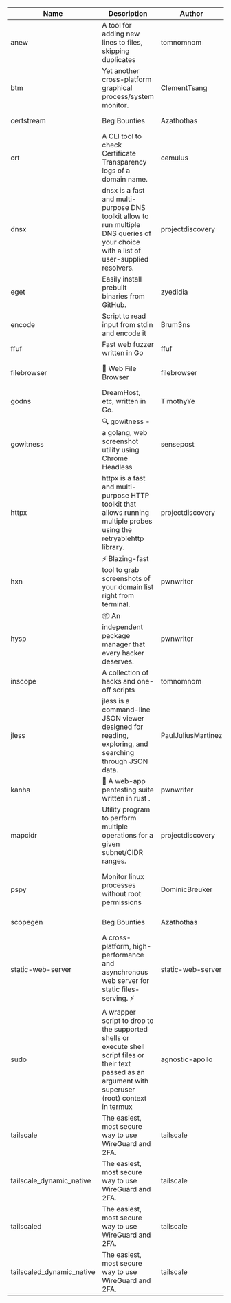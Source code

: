 | Name | Description | Author | Repository | Stars | Version | Updated | Size | SHA256SUM | B3SUM | Source | Language | License |
| ---- | ----------- | ------ | ---------- | ----- | ------- | ------- | ---- | --- | ------ | --------|-------- | ------- |
| anew | A tool for adding new lines to files, skipping duplicates | tomnomnom | [https://github.com/tomnomnom/anew](https://github.com/tomnomnom/anew) | 1098 | v0.1.1 | 2022-03-15T22:35:31Z | 1.41 MB | 8bb653166f9d530a5463320809e78c177a70b1ad9d3d7ea37e3f392454b30c79 | 80e05de679867fd39b70318a7bd020f9fe1329e8dda542c052a457b19f9c39dd | https://raw.githubusercontent.com/Azathothas/Toolpacks/main/aarch64_arm64_v8a_Android/anew | Go | MIT License |
| btm | Yet another cross-platform graphical process/system monitor. | ClementTsang | [https://github.com/ClementTsang/bottom](https://github.com/ClementTsang/bottom) | 8013 | 0.9.6 | 2023-08-27T01:43:44Z | 3.07 MB | f57a4e563fc1de870548189ae1ee06e71ed1bf4509e8a6505e22c9956169563c | 7ced81c4f91e5970849f639a7b83a335d0253cb31449334ad05531317866609a | https://raw.githubusercontent.com/Azathothas/Toolpacks/main/aarch64_arm64_v8a_Android/btm | Rust | MIT License |
| certstream |  Beg Bounties | Azathothas | [https://github.com/Azathothas/Arsenal](https://github.com/Azathothas/Arsenal) | 6 | null |  | 4.48 MB | e1d8580c5c032f576973be882a62d3daccf7f7533eee93bb93dc945b1cbdc53d | 2a04102966d9fdfbab0c7aa9bc431ef75bcaf78a27f7c675098ccf1b45a234be | https://raw.githubusercontent.com/Azathothas/Toolpacks/main/aarch64_arm64_v8a_Android/certstream | Shell | null |
| crt | A CLI tool to check Certificate Transparency logs of a domain name. | cemulus | [https://github.com/cemulus/crt](https://github.com/cemulus/crt) | 63 | v0.1.0 | 2022-03-08T21:41:54Z | 4.63 MB | a19ca4b0a9c1b2340e9fafbb4c04de0a67fe28c7ebcfd8dc5eafb1bf14d75423 | a5146f90893094528056dab7f7db15702a1ff47934f8b50ca7ab29a5445f008a | https://raw.githubusercontent.com/Azathothas/Toolpacks/main/aarch64_arm64_v8a_Android/crt | Go | Apache License 2.0 |
| dnsx | dnsx is a fast and multi-purpose DNS toolkit allow to run multiple DNS queries of your choice with a list of user-supplied resolvers. | projectdiscovery | [https://github.com/projectdiscovery/dnsx](https://github.com/projectdiscovery/dnsx) | 1798 | v1.1.6 | 2023-11-11T19:20:44Z | 24.79 MB | 380541e267afce91a674557b6eedb4f353e6b721d9a93dee93d2c0091869695d | 5082eb050a897a76c0d7e3d6269a0b403586924b80eb71be18d01fa55815660a | https://raw.githubusercontent.com/Azathothas/Toolpacks/main/aarch64_arm64_v8a_Android/dnsx | Go | MIT License |
| eget | Easily install prebuilt binaries from GitHub. | zyedidia | [https://github.com/zyedidia/eget](https://github.com/zyedidia/eget) | 639 | v1.3.3 | 2023-02-22T05:15:46Z | 6.49 MB | 44919d4c8ce1d78471f8a20cfdd0af30e964130dc312427ee1540032a1c4d28a | b8f858228010a671281dd985ee6234d229e3906e7ab1b9f890542efda3a6aa25 | https://raw.githubusercontent.com/Azathothas/Toolpacks/main/aarch64_arm64_v8a_Android/eget | Go | MIT License |
| encode | Script to read input from stdin and encode it | Brum3ns | [https://github.com/Brum3ns/encode](https://github.com/Brum3ns/encode) | 18 | null |  | 2.49 MB | d1c0c657d587e041a931fa9f1a1ad5c68a30a0bccc5542a5a0f6dccf1902a35c | 410317582344aadc91ea3e0d484427c31faae94f86db9f89c3e9f992e9343e02 | https://raw.githubusercontent.com/Azathothas/Toolpacks/main/aarch64_arm64_v8a_Android/encode | Go | MIT License |
| ffuf | Fast web fuzzer written in Go | ffuf | [https://github.com/ffuf/ffuf](https://github.com/ffuf/ffuf) | 10556 | v2.1.0 | 2023-09-16T12:23:19Z | 8.18 MB | 52433ca4f38cf5404f91e392e82009e60c55e835a7f44e54713952b5af4eab63 | 468c90e01da812a2cdde4564e62d088a30fa00a38be33294f903673edeab0f2b | https://raw.githubusercontent.com/Azathothas/Toolpacks/main/aarch64_arm64_v8a_Android/ffuf | Go | MIT License |
| filebrowser | 📂 Web File Browser | filebrowser | [https://github.com/filebrowser/filebrowser](https://github.com/filebrowser/filebrowser) | 21608 | v2.26.0 | 2023-11-02T21:58:20Z | 13.29 MB | a981abef7ce9fce25d5cbfbea84649b70da49335dc3e8c2a92d2a96eda4efe01 | 186e8b44afd44f5b015922e8a8c652aeb2480d104cee4a0f4fc5ed8574d42706 | https://raw.githubusercontent.com/Azathothas/Toolpacks/main/aarch64_arm64_v8a_Android/filebrowser | Go | Apache License 2.0 |
| godns |  DreamHost, etc, written in Go. | TimothyYe | [https://github.com/TimothyYe/godns](https://github.com/TimothyYe/godns) | 1373 | v3.0.4 | 2023-10-22T12:12:07Z | 11.80 MB | 17ee1d83e617ca07e562ad5ceb66284e2c936b85bf96af4349b3860e27cd8913 | d6fbff95d626349317f4fcf699d86b45fa64f4a1dc69b3a4db9f6fbe42b16b32 | https://raw.githubusercontent.com/Azathothas/Toolpacks/main/aarch64_arm64_v8a_Android/godns | Go | Apache License 2.0 |
| gowitness | 🔍 gowitness - a golang, web screenshot utility using Chrome Headless | sensepost | [https://github.com/sensepost/gowitness](https://github.com/sensepost/gowitness) | 2453 | 2.5.1 | 2023-10-29T11:11:30Z | 25.76 MB | fe51f9efadadeade78f38b20642824fcb77a65381db8d324f45fd0e3168b254a | 6f0603eea406e9411a8784c0b584c18ca8881deb30631a7e3327aa20979cfba0 | https://raw.githubusercontent.com/Azathothas/Toolpacks/main/aarch64_arm64_v8a_Android/gowitness | Go | GNU General Public License v3.0 |
| httpx | httpx is a fast and multi-purpose HTTP toolkit that allows running multiple probes using the retryablehttp library. | projectdiscovery | [https://github.com/projectdiscovery/httpx](https://github.com/projectdiscovery/httpx) | 6158 | v1.3.7 | 2023-11-13T07:26:10Z | 39.73 MB | 2ed18aefe233a9005c637bc5652fafe259d24376a83b2a58e8d6bc07bd1c4c0e | e401828fc00827c5f809f4826b46dd7b75d052604ea627f718f9c083aebfa982 | https://raw.githubusercontent.com/Azathothas/Toolpacks/main/aarch64_arm64_v8a_Android/httpx | Go | MIT License |
| hxn | ⚡ Blazing-fast tool to grab screenshots of your domain list right from terminal. | pwnwriter | [https://github.com/pwnwriter/haylxon](https://github.com/pwnwriter/haylxon) | 345 | v0.1.9 | 2023-11-03T07:24:19Z | 6.02 MB | bafbf59a6bfc03bcde533800ad3c848cf7e05650119348ab8b7603ecab336796 | ac3206ebff671fe7da39e17e928a3e67b7f1a089438dbed06ad32501e7b1e9d6 | https://raw.githubusercontent.com/Azathothas/Toolpacks/main/aarch64_arm64_v8a_Android/hxn | Rust | MIT License |
| hysp | 📦 An independent package manager that every hacker deserves. | pwnwriter | [https://github.com/pwnwriter/hysp](https://github.com/pwnwriter/hysp) | 321 | v0.1.1 | 2023-11-26T11:07:49Z | 3.11 MB | c250b266fe1c65c600a5fe8e840fe8c179b10b4904cbf473207d31e9db4cc11f | 11f465f311226875d97e295657dd0331b11bbdbacd9c4418f424c6fe125c43c9 | https://raw.githubusercontent.com/Azathothas/Toolpacks/main/aarch64_arm64_v8a_Android/hysp | Rust | MIT License |
| inscope | A collection of hacks and one-off scripts | tomnomnom | [https://github.com/tomnomnom/hacks](https://github.com/tomnomnom/hacks) | 1944 | null |  | 1.79 MB | 6bda7a57a3055ffef474ba781b3e611303e652d850bd93e33593bfee010da5c4 | 33e913f835907673a60d64094ff023d67ecb0aabbca57468369acb2b760bb1fd | https://raw.githubusercontent.com/Azathothas/Toolpacks/main/aarch64_arm64_v8a_Android/inscope | Go | null |
| jless | jless is a command-line JSON viewer designed for reading, exploring, and searching through JSON data. | PaulJuliusMartinez | [https://github.com/PaulJuliusMartinez/jless](https://github.com/PaulJuliusMartinez/jless) | 4268 | v0.9.0 | 2023-07-17T02:51:34Z | 1.74 MB | c18714dfda0902dd1bff7724b8e72ac0083fa24abf0b30fb65775d69c670df82 | 4b9770816f2865e3d41d826ecea6c01fde4c08e3ad409854a508714dffb6f642 | https://raw.githubusercontent.com/Azathothas/Toolpacks/main/aarch64_arm64_v8a_Android/jless | Rust | MIT License |
| kanha | 🦚 A web-app pentesting suite written in rust . | pwnwriter | [https://github.com/pwnwriter/kanha](https://github.com/pwnwriter/kanha) | 214 | v-v0.1.2 | 2023-10-17T16:42:52Z | 2.79 MB | 7e01e9e1f90f0c4e1f1c6d102dd37868eb11816b95c3cc8b506fa4943c2d4023 | e6dfcfed508886ede3f898a9e51b3a9a768af00ca4df7ca7a9a52648fc2a7181 | https://raw.githubusercontent.com/Azathothas/Toolpacks/main/aarch64_arm64_v8a_Android/kanha | Rust | MIT License |
| mapcidr | Utility program to perform multiple operations for a given subnet/CIDR ranges. | projectdiscovery | [https://github.com/projectdiscovery/mapcidr](https://github.com/projectdiscovery/mapcidr) | 858 | v1.1.16 | 2023-11-23T07:59:56Z | 22.09 MB | 24cfcfdb1a76a1f2fd12ab3e8d0c7bfa88efdb8225c5cfede3b41c5a37531143 | 5cb4564e5349bb6f078ef7d1812421d9f5ac0d7c08fa80835bd23fe819aecaf0 | https://raw.githubusercontent.com/Azathothas/Toolpacks/main/aarch64_arm64_v8a_Android/mapcidr | Go | MIT License |
| pspy | Monitor linux processes without root permissions | DominicBreuker | [https://github.com/DominicBreuker/pspy](https://github.com/DominicBreuker/pspy) | 4243 | v1.2.1 | 2023-01-17T21:10:08Z | 3.48 MB | dfa80a72d67e190b076167cc7bfe50ff6ec40b7cb9dbe09903a41226c8ba1bd1 | 3bd70d1b85a500bc58b229dc1d158942d9b6fcf3e80d4e4750adcb0a7ddab8df | https://raw.githubusercontent.com/Azathothas/Toolpacks/main/aarch64_arm64_v8a_Android/pspy | Go | GNU General Public License v3.0 |
| scopegen |  Beg Bounties | Azathothas | [https://github.com/Azathothas/Arsenal](https://github.com/Azathothas/Arsenal) | 6 | null |  | 1.54 MB | 1dd6ef10703d4f5210feb2dd0da295990e0854293bb3b9e043967546eb4c050b | a8e48162e881816376af2eec1a59992c1f04b90bada7a841a36729d2c666bd24 | https://raw.githubusercontent.com/Azathothas/Toolpacks/main/aarch64_arm64_v8a_Android/scopegen | Shell | null |
| static-web-server | A cross-platform, high-performance and asynchronous web server for static files-serving. ⚡ | static-web-server | [https://github.com/static-web-server/static-web-server](https://github.com/static-web-server/static-web-server) | 921 | v2.24.1 | 2023-11-14T23:15:43Z | 6.40 MB | 0d8df2b3e8795bc8625cfd7ac342043a2898788b092029d1b7968dd4c09b9f91 | 8c0071186430e9c7c829f6311e906ed50ac9e902b605f3d8b9177cde8f646043 | https://raw.githubusercontent.com/Azathothas/Toolpacks/main/aarch64_arm64_v8a_Android/static-web-server | Rust | Apache License 2.0 |
| sudo | A wrapper script to drop to the supported shells or execute shell script files or their text passed as an argument with superuser (root) context in termux | agnostic-apollo | [https://github.com/agnostic-apollo/sudo](https://github.com/agnostic-apollo/sudo) | 60 | v0.2.0 | 2021-04-10T21:03:11Z | 0.24 MB | 9e56787b3ca489a9eb9e3a64f54944aa92c728d18576972ef7ef6bb10ca6462c | 261a7ec6cf5ed2fbc82f8128f2583eda7faeb8939b9e08143046f0b046e504ae | https://raw.githubusercontent.com/Azathothas/Toolpacks/main/aarch64_arm64_v8a_Android/sudo | Shell | MIT License |
| tailscale | The easiest, most secure way to use WireGuard and 2FA. | tailscale | [https://github.com/tailscale/tailscale](https://github.com/tailscale/tailscale) | 14464 | v1.54.1 | 2023-11-30T18:44:21Z | 10.48 MB | 805d77421f4de5d4dd4c763754557e0d05f82bb0685a3395b4f61e2d80fcbaff | 916f0eb999d9c06d9f7460b501c1c8534e9baf1868a282fb34b22612219fd74c | https://raw.githubusercontent.com/Azathothas/Toolpacks/main/aarch64_arm64_v8a_Android/tailscale | Go | BSD 3-Clause New or Revised License |
| tailscale_dynamic_native | The easiest, most secure way to use WireGuard and 2FA. | tailscale | [https://github.com/tailscale/tailscale](https://github.com/tailscale/tailscale) | 14464 | v1.54.1 | 2023-11-30T18:44:21Z | 10.78 MB | 18c52ccc886a274e231ff638fa3db136e25485e87d9d0a551d3e87f7a186b056 | 760809a648b8e5ee2deb7a92362a36f0441f9e0d7f32fce67b9fd0fc373101c5 | https://raw.githubusercontent.com/Azathothas/Toolpacks/main/aarch64_arm64_v8a_Android/tailscale_dynamic_native | Go | BSD 3-Clause New or Revised License |
| tailscaled | The easiest, most secure way to use WireGuard and 2FA. | tailscale | [https://github.com/tailscale/tailscale](https://github.com/tailscale/tailscale) | 14464 | v1.54.1 | 2023-11-30T18:44:21Z | 19.47 MB | 6b908efd3b0d4465edf50706bccbd36091333f8ec166a68bea6f605059de9b99 | fcd798d10ef194e71bdae2997a310f2ab09fcfecf78047d6071f5905c7e94420 | https://raw.githubusercontent.com/Azathothas/Toolpacks/main/aarch64_arm64_v8a_Android/tailscaled | Go | BSD 3-Clause New or Revised License |
| tailscaled_dynamic_native | The easiest, most secure way to use WireGuard and 2FA. | tailscale | [https://github.com/tailscale/tailscale](https://github.com/tailscale/tailscale) | 14464 | v1.54.1 | 2023-11-30T18:44:21Z | 20.48 MB | fb76ce41819eb66e065fe72a7ccbed3d4500618d6c0cc2e5829bc024854f72a9 | 2a10b4f298ae290d87f8deca34214a0d9723ce922ecad874cedd594e3d3fe7c2 | https://raw.githubusercontent.com/Azathothas/Toolpacks/main/aarch64_arm64_v8a_Android/tailscaled_dynamic_native | Go | BSD 3-Clause New or Revised License |
